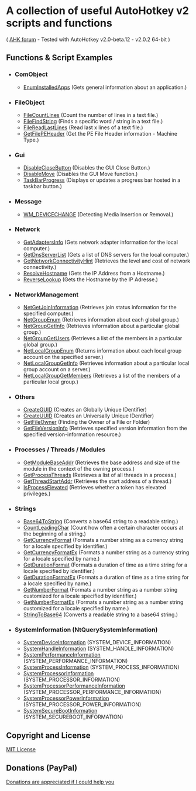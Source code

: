 # A collection of useful AutoHotkey v2 scripts and functions
( [AHK forum](https://www.autohotkey.com/boards/viewtopic.php?f=83&t=89720) - Tested with AutoHotkey v2.0-beta.12 - v2.0.2 64-bit )


## Functions & Script Examples

- ### ComObject
	- [EnumInstalledApps](src/ComObject/EnumInstalledApps.ahk) (Gets general information about an application.)


- ### FileObject
	- [FileCountLines](src/FileObject/FileCountLines.ahk) (Count the number of lines in a text file.)
	- [FileFindString](src/FileObject/FileFindString.ahk) (Finds a specific word / string in a text file.)
	- [FileReadLastLines](src/FileObject/FileReadLastLines.ahk) (Read last x lines of a text file.)
	- [GetFilePEHeader](src/FileObject/GetFilePEHeader.ahk) (Get the PE File Header information - Machine Type.)


- ### Gui
	- [DisableCloseButton](src/Gui/DisableCloseButton.ahk) (Disables the GUI Close Button.)
	- [DisableMove](src/Gui/DisableMove.ahk) (Disables the GUI Move function.)
	- [TaskBarProgress](src/Gui/TaskBarProgress.ahk) (Displays or updates a progress bar hosted in a taskbar button.)


- ### Message
	- [WM_DEVICECHANGE](src/Message/WM_DEVICECHANGE.ahk) (Detecting Media Insertion or Removal.)


- ### Network
	- [GetAdaptersInfo](src/Network/GetAdaptersInfo.ahk) (Gets network adapter information for the local computer.)
    - [GetDnsServerList](src/Network/GetDnsServerList.ahk) (Gets a list of DNS servers for the local computer.)
	- [GetNetworkConnectivityHint](src/Network/GetNetworkConnectivityHint.ahk) (Retrieves the level and cost of network connectivity.)
	- [ResolveHostname](src/Network/ResolveHostname.ahk) (Gets the IP Address from a Hostname.)
	- [ReverseLookup](src/Network/ReverseLookup.ahk) (Gets the Hostname by the IP Adresse.)


- ### NetworkManagement
	- [NetGetJoinInformation](src/NetworkManagement/NetGetJoinInformation.ahk) (Retrieves join status information for the specified computer.)
	- [NetGroupEnum](src/NetworkManagement/NetGroupEnum.ahk) (Retrieves information about each global group.)
	- [NetGroupGetInfo](src/NetworkManagement/NetGroupGetInfo.ahk) (Retrieves information about a particular global group.)
	- [NetGroupGetUsers](src/NetworkManagement/NetGroupGetUsers.ahk) (Retrieves a list of the members in a particular global group.)
	- [NetLocalGroupEnum](src/NetworkManagement/NetLocalGroupEnum.ahk) (Returns information about each local group account on the specified server.)
	- [NetLocalGroupGetInfo](src/NetworkManagement/NetLocalGroupGetInfo.ahk) (Retrieves information about a particular local group account on a server.)
	- [NetLocalGroupGetMembers](src/NetworkManagement/NetLocalGroupGetMembers.ahk) (Retrieves a list of the members of a particular local group.)


- ### Others
	- [CreateGUID](src/Others/CreateGUID.ahk) (Creates an Globally Unique IDentifier)
	- [CreateUUID](src/Others/CreateUUID.ahk) (Creates an Universally Unique IDentifier)
	- [GetFileOwner](src/Others/GetFileOwner.ahk) (Finding the Owner of a File or Folder)
	- [GetFileVersionInfo](src/Others/GetFileVersionInfo.ahk) (Retrieves specified version information from the specified version-information resource.)


- ### Processes / Threads / Modules
	- [GetModuleBaseAddr](src/ProcessThreadModule/GetModuleBaseAddr.ahk) (Retrieves the base address and size of the module in the context of the owning process.)
	- [GetProcessThreads](src/ProcessThreadModule/GetProcessThreads.ahk) (Retrieves a list of all threads in a process.)
	- [GetThreadStartAddr](src/ProcessThreadModule/GetThreadStartAddr.ahk) (Retrieves the start address of a thread.)
	- [IsProcessElevated](src/ProcessThreadModule/IsProcessElevated.ahk) (Retrieves whether a token has elevated privileges.)


- ### Strings
	- [Base64ToString](src/Strings/Base64ToString.ahk) (Converts a base64 string to a readable string.)
	- [CountLeadingChar](src/Strings/CountLeadingChar.ahk) (Count how often a certain character occurs at the beginning of a string.)
	- [GetCurrencyFormat](src/Strings/GetCurrencyFormat.ahk) (Formats a number string as a currency string for a locale specified by identifier.)
	- [GetCurrencyFormatEx](src/Strings/GetCurrencyFormatEx.ahk) (Formats a number string as a currency string for a locale specified by name.)
	- [GetDurationFormat](src/Strings/GetDurationFormat.ahk) (Formats a duration of time as a time string for a locale specified by identifier.)
	- [GetDurationFormatEx](src/Strings/GetDurationFormatEx.ahk) (Formats a duration of time as a time string for a locale specified by name.)
	- [GetNumberFormat](src/Strings/GetNumberFormat.ahk) (Formats a number string as a number string customized for a locale specified by identifier.)
	- [GetNumberFormatEx](src/Strings/GetNumberFormatEx.ahk) (Formats a number string as a number string customized for a locale specified by name.)
	- [StringToBase64](src/Strings/StringToBase64.ahk) (Converts a readable string to a base64 string.)


- ### SystemInformation (NtQuerySystemInformation)
	- [SystemDeviceInformation](src/SystemInformation/SystemDeviceInformation.ahk) (SYSTEM_DEVICE_INFORMATION)
	- [SystemHandleInformation](src/SystemInformation/SystemHandleInformation.ahk) (SYSTEM_HANDLE_INFORMATION)
	- [SystemPerformanceInformation](src/SystemInformation/SystemPerformanceInformation.ahk) (SYSTEM_PERFORMANCE_INFORMATION)
	- [SystemProcessInformation](src/SystemInformation/SystemProcessInformation.ahk) (SYSTEM_PROCESS_INFORMATION)
	- [SystemProcessorInformation](src/SystemInformation/SystemProcessorInformation.ahk) (SYSTEM_PROCESSOR_INFORMATION)
	- [SystemProcessorPerformanceInformation](src/SystemInformation/SystemProcessorPerformanceInformation.ahk) (SYSTEM_PROCESSOR_PERFORMANCE_INFORMATION)
	- [SystemProcessorPowerInformation](src/SystemInformation/SystemProcessorPowerInformation.ahk) (SYSTEM_PROCESSOR_POWER_INFORMATION)
	- [SystemSecureBootInformation](src/SystemInformation/SystemSecureBootInformation.ahk) (SYSTEM_SECUREBOOT_INFORMATION)


## Copyright and License
[MIT License](LICENSE)


## Donations (PayPal)
[Donations are appreciated if I could help you](https://www.paypal.me/smithz)